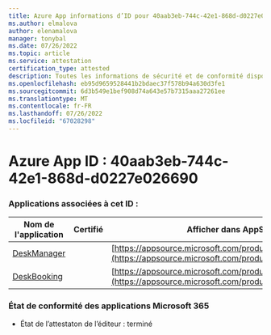 ```yaml
---
title: Azure App informations d’ID pour 40aab3eb-744c-42e1-868d-d0227e026690
ms.author: elmalova
author: elenamalova
manager: tonybal
ms.date: 07/26/2022
ms.topic: article
ms.service: attestation
certification_type: attested
description: Toutes les informations de sécurité et de conformité disponibles pour 40aab3eb-744c-42e1-868d-d0227e026690.
ms.openlocfilehash: eb95d9659528441b2bdaec37f578b94a630d3fe1
ms.sourcegitcommit: 6d3b549e1bef908d74a643e57b7315aaa27261ee
ms.translationtype: MT
ms.contentlocale: fr-FR
ms.lasthandoff: 07/26/2022
ms.locfileid: "67028298"
---
```

# <a name="azure-app-id-40aab3eb-744c-42e1-868d-d0227e026690"></a>Azure App ID : 40aab3eb-744c-42e1-868d-d0227e026690


### <a name="apps-associated-with-this-id"></a>Applications associées à cet ID :
| **Nom de l'application** | **Certifié** | **Afficher dans AppSource** |
|--------------|---------------|-----------------------|
| [DeskManager](../forward/WA200003831.md) |  | [https://appsource.microsoft.com/product/office/WA200003831](https://appsource.microsoft.com/product/office/WA200003831) |
| [DeskBooking](../forward/WA200003866.md) |  | [https://appsource.microsoft.com/product/office/WA200003866](https://appsource.microsoft.com/product/office/WA200003866) |

### <a name="microsoft-365-app-compliance-status"></a>État de conformité des applications Microsoft 365
- État de l’attestaton de l’éditeur : terminé
